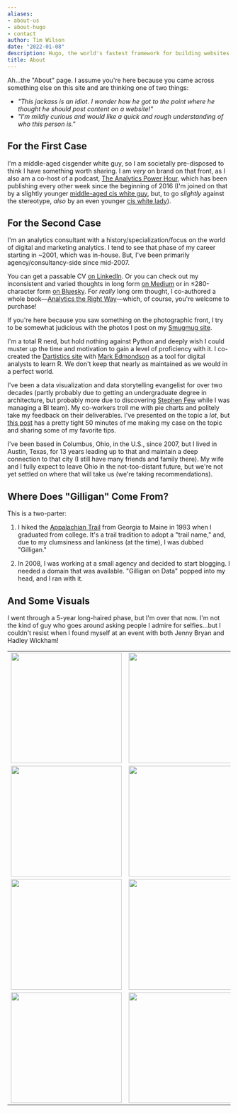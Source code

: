 ```yaml
---
aliases:
- about-us
- about-hugo
- contact
author: Tim Wilson
date: "2022-01-08"
description: Hugo, the world's fastest framework for building websites
title: About
---
```


Ah...the "About" page. I assume you're here because you came across something else on this site and are thinking one of two things:

* _"This jackass is an idiot. I wonder how he got to the point where he thought he should post content on a website!"_
* _"I'm mildly curious and would like a quick and rough understanding of who this person is."_

## For the First Case

I'm a middle-aged cisgender white guy, so I am societally pre-disposed to think I have something worth sharing. I am _very_ on brand on that front, as I also am a co-host of a podcast, [The Analytics Power Hour](https://analyticshour.io), which has been publishing every other week since the beginning of 2016 (I'm joined on that by a slightly younger [middle-aged cis white guy](https://twitter.com/mymo), but, to go _slightly_ against the stereotype, _also_ by an even younger [cis white lady](https://twitter.com/MoeMKiss)).

## For the Second Case

I'm an analytics consultant with a history/specialization/focus on the world of digital and marketing analytics. I tend to see that phase of my career starting in ~2001, which was in-house. But, I've been primarily agency/consultancy-side since mid-2007.

You can get a passable CV [on LinkedIn](https://www.linkedin.com/in/tgwilson/). Or you can check out my inconsistent and varied thoughts in long form [on Medium](https://medium.com/@tgwilson) or in &#8804;280-character form [on Bluesky](https://bsky.app/profile/tgwilson.bsky.social). For _really_ long orm thought, I co-authored a whole book—[Analytics the Right Way](https://amazon.com/Analytics-Right-Way-Business-Productive/dp/1394264496)—which, of course, you're welcome to purchase!


If you're here because you saw something on the photographic front, I try to be somewhat judicious with the photos I post on my [Smugmug site](https://twilson.smugmug.com/).

I'm a total R nerd, but hold nothing against Python and deeply wish I could muster up the time and motivation to gain a level of proficiency with it. I co-created the [Dartistics site](https://dartistics.com) with [Mark Edmondson](https://twitter.com/HoloMarkeD) as a tool for digital analysts to learn R. We don't keep that nearly as maintained as we would in a perfect world.

I've been a data visualization and data storytelling evangelist for over two decades (partly probably due to getting an undergraduate degree in architecture, but probably more due to discovering [Stephen Few](https://www.perceptualedge.com/about.php) while I was managing a BI team). My co-workers troll me with pie charts and politely take my feedback on their deliverables. I've presented on the topic a _lot_, but [this post](https://gilliganondata.com/post/data-visualization-neuroscience-why-it-matters-to-the-analyst/) has a pretty tight 50 minutes of me making my case on the topic and sharing some of my favorite tips.

I've been based in Columbus, Ohio, in the U.S., since 2007, but I lived in Austin, Texas, for 13 years leading up to that and maintain a deep connection to that city (I still have many friends and family there). My wife and I fully expect to leave Ohio in the not-too-distant future, but we're not yet settled on where that will take us (we're taking recommendations).

## Where Does "Gilligan" Come From?

This is a two-parter:

1. I hiked the [Appalachian Trail](https://en.wikipedia.org/wiki/Appalachian_Trail) from Georgia to Maine in 1993 when I graduated from college. It's a trail tradition to adopt a "trail name," and, due to my clumsiness and lankiness (at the time), I was dubbed "Gilligan."

2. In 2008, I was working at a small agency and decided to start blogging. I needed a domain that was available. "Gilligan on Data" popped into my head, and I ran with it.

## And Some Visuals

I went through a 5-year long-haired phase, but I'm over that now. I'm not the kind of guy who goes around asking people I admire for selfies...but I couldn't resist when I found myself at an event with both Jenny Bryan and Hadley Wickham!

<table align="center" style="border:0;">
  <tr>
    <td style="border:0;"><img src="/images/gilligan_new_short.jpeg" width="250"></td>
    <td style="border:0;"><img src="/images/prof_new_short.jpeg" width="250"></td>
    <td style="border:0;"><img src="/images/with_toby.jpeg" width="250"></td>
  </tr>
  <tr>
    <td style="border:0;"><img src="/images/with_hadley_wickham.jpeg" width="250"></td>
    <td style="border:0;"><img src="/images/with_jenny_bryan.jpeg" width="250"></td>
    <td style="border:0;"><img src="/images/wilson_brand.jpeg" width="250"></td>
  </tr>
  <tr>
    <td style="border:0;"><img src="/images/superweek_w_yehoshua.jpeg" width="250"></td>
    <td style="border:0;"><img src="/images/speaking.jpeg" width="250"></td>
    <td style="border:0;"><img src="/images/hand_up.jpeg" width="250"></td>
  </tr>
  <tr>
    <td style="border:0;"><img src="/images/speaking_face_mic.jpeg" width="250"></td>
    <td style="border:0;"><img src="/images/airquotes.jpeg" width="250"></td>
    <td style="border:0;"><img src="/images/speaking_moscow.jpeg" width="250"></td>
  </tr>
</table>






